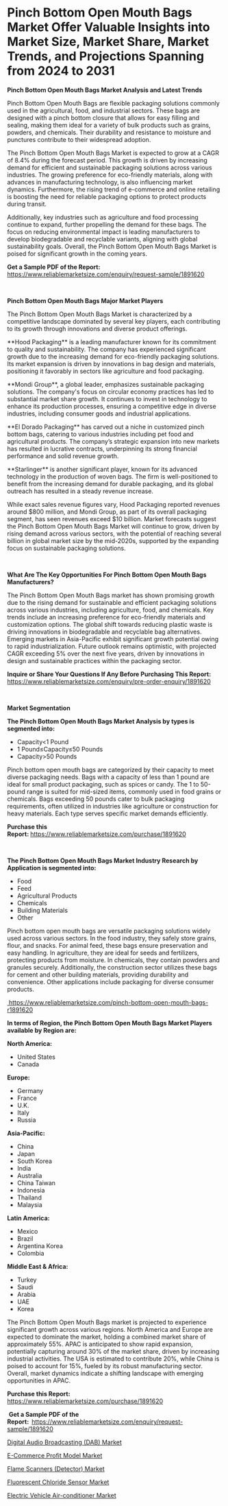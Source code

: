 <p><h1>Pinch Bottom Open Mouth Bags Market Offer Valuable Insights into Market Size, Market Share, Market Trends, and Projections Spanning from 2024 to 2031</h1></p><p><strong>Pinch Bottom Open Mouth Bags Market Analysis and Latest Trends</strong></p>
<p><p>Pinch Bottom Open Mouth Bags are flexible packaging solutions commonly used in the agricultural, food, and industrial sectors. These bags are designed with a pinch bottom closure that allows for easy filling and sealing, making them ideal for a variety of bulk products such as grains, powders, and chemicals. Their durability and resistance to moisture and punctures contribute to their widespread adoption.</p><p>The Pinch Bottom Open Mouth Bags Market is expected to grow at a CAGR of 8.4% during the forecast period. This growth is driven by increasing demand for efficient and sustainable packaging solutions across various industries. The growing preference for eco-friendly materials, along with advances in manufacturing technology, is also influencing market dynamics. Furthermore, the rising trend of e-commerce and online retailing is boosting the need for reliable packaging options to protect products during transit.</p><p>Additionally, key industries such as agriculture and food processing continue to expand, further propelling the demand for these bags. The focus on reducing environmental impact is leading manufacturers to develop biodegradable and recyclable variants, aligning with global sustainability goals. Overall, the Pinch Bottom Open Mouth Bags Market is poised for significant growth in the coming years.</p></p>
<p><strong>Get a Sample PDF of the Report:&nbsp;</strong> <a href="https://www.reliablemarketsize.com/enquiry/request-sample/1891620?utm_campaign=1591&utm_medium=2&utm_source=Github&utm_content=ia&utm_term=24102024&utm_id=pinch-bottom-open-mouth-bags">https://www.reliablemarketsize.com/enquiry/request-sample/1891620</a></p>
<p>&nbsp;</p>
<p><strong>Pinch Bottom Open Mouth Bags Major Market Players</strong></p>
<p><p>The Pinch Bottom Open Mouth Bags Market is characterized by a competitive landscape dominated by several key players, each contributing to its growth through innovations and diverse product offerings.</p><p>**Hood Packaging** is a leading manufacturer known for its commitment to quality and sustainability. The company has experienced significant growth due to the increasing demand for eco-friendly packaging solutions. Its market expansion is driven by innovations in bag design and materials, positioning it favorably in sectors like agriculture and food packaging.</p><p>**Mondi Group**, a global leader, emphasizes sustainable packaging solutions. The company's focus on circular economy practices has led to substantial market share growth. It continues to invest in technology to enhance its production processes, ensuring a competitive edge in diverse industries, including consumer goods and industrial applications.</p><p>**El Dorado Packaging** has carved out a niche in customized pinch bottom bags, catering to various industries including pet food and agricultural products. The company’s strategic expansion into new markets has resulted in lucrative contracts, underpinning its strong financial performance and solid revenue growth.</p><p>**Starlinger** is another significant player, known for its advanced technology in the production of woven bags. The firm is well-positioned to benefit from the increasing demand for durable packaging, and its global outreach has resulted in a steady revenue increase.</p><p>While exact sales revenue figures vary, Hood Packaging reported revenues around $800 million, and Mondi Group, as part of its overall packaging segment, has seen revenues exceed $10 billion. Market forecasts suggest the Pinch Bottom Open Mouth Bags Market will continue to grow, driven by rising demand across various sectors, with the potential of reaching several billion in global market size by the mid-2020s, supported by the expanding focus on sustainable packaging solutions.</p></p>
<p>&nbsp;</p>
<p><strong>What Are The Key Opportunities For Pinch Bottom Open Mouth Bags Manufacturers?</strong></p>
<p><p>The Pinch Bottom Open Mouth Bags market has shown promising growth due to the rising demand for sustainable and efficient packaging solutions across various industries, including agriculture, food, and chemicals. Key trends include an increasing preference for eco-friendly materials and customization options. The global shift towards reducing plastic waste is driving innovations in biodegradable and recyclable bag alternatives. Emerging markets in Asia-Pacific exhibit significant growth potential owing to rapid industrialization. Future outlook remains optimistic, with projected CAGR exceeding 5% over the next five years, driven by innovations in design and sustainable practices within the packaging sector.</p></p>
<p><strong>Inquire or Share Your Questions If Any Before Purchasing This Report:</strong> <a href="https://www.reliablemarketsize.com/enquiry/pre-order-enquiry/1891620?utm_campaign=1591&utm_medium=2&utm_source=Github&utm_content=ia&utm_term=24102024&utm_id=pinch-bottom-open-mouth-bags">https://www.reliablemarketsize.com/enquiry/pre-order-enquiry/1891620</a></p>
<p>&nbsp;</p>
<p><strong>Market Segmentation</strong></p>
<p><strong>The Pinch Bottom Open Mouth Bags Market Analysis by types is segmented into:</strong></p>
<p><ul><li>Capacity<1 Pound</li><li>1 Pound≤Capacity≤50 Pounds</li><li>Capacity>50 Pounds</li></ul></p>
<p><p>Pinch bottom open mouth bags are categorized by their capacity to meet diverse packaging needs. Bags with a capacity of less than 1 pound are ideal for small product packaging, such as spices or candy. The 1 to 50-pound range is suited for mid-sized items, commonly used in food grains or chemicals. Bags exceeding 50 pounds cater to bulk packaging requirements, often utilized in industries like agriculture or construction for heavy materials. Each type serves specific market demands efficiently.</p></p>
<p><strong>Purchase this Report:&nbsp;</strong><a href="https://www.reliablemarketsize.com/purchase/1891620?utm_campaign=1591&utm_medium=2&utm_source=Github&utm_content=ia&utm_term=24102024&utm_id=pinch-bottom-open-mouth-bags">https://www.reliablemarketsize.com/purchase/1891620</a></p>
<p>&nbsp;</p>
<p><strong>The Pinch Bottom Open Mouth Bags Market Industry Research by Application is segmented into:</strong></p>
<p><ul><li>Food</li><li>Feed</li><li>Agricultural Products</li><li>Chemicals</li><li>Building Materials</li><li>Other</li></ul></p>
<p><p>Pinch bottom open mouth bags are versatile packaging solutions widely used across various sectors. In the food industry, they safely store grains, flour, and snacks. For animal feed, these bags ensure preservation and easy handling. In agriculture, they are ideal for seeds and fertilizers, protecting products from moisture. In chemicals, they contain powders and granules securely. Additionally, the construction sector utilizes these bags for cement and other building materials, providing durability and convenience. Other applications include packaging for diverse consumer products.</p></p>
<p><a href="https://www.reliablemarketsize.com/pinch-bottom-open-mouth-bags-r1891620?utm_campaign=1591&utm_medium=2&utm_source=Github&utm_content=ia&utm_term=24102024&utm_id=pinch-bottom-open-mouth-bags">&nbsp;https://www.reliablemarketsize.com/pinch-bottom-open-mouth-bags-r1891620</a></p>
<p><strong>In terms of Region, the Pinch Bottom Open Mouth Bags Market Players available by Region are:</strong></p>
<p>
    <p> <strong> North America: </strong>
        <ul>
            <li>United States</li>
            <li>Canada</li>
        </ul>
        </p> 
    <p> <strong> Europe: </strong>
        <ul>
            <li>Germany</li>
            <li>France</li>
            <li>U.K.</li>
            <li>Italy</li>
            <li>Russia</li>
        </ul>
        </p> 
    <p> <strong> Asia-Pacific: </strong>
        <ul>
            <li>China</li>
            <li>Japan</li>
            <li>South Korea</li>
            <li>India</li>
            <li>Australia</li>
            <li>China Taiwan</li>
            <li>Indonesia</li>
            <li>Thailand</li>
            <li>Malaysia</li>
        </ul>
        </p> 
    <p> <strong> Latin America: </strong>
        <ul>
            <li>Mexico</li>
            <li>Brazil</li>
            <li>Argentina Korea</li>
            <li>Colombia</li>
        </ul>
        </p> 
    <p> <strong> Middle East & Africa: </strong>
        <ul>
            <li>Turkey</li>
            <li>Saudi</li>
            <li>Arabia</li>
            <li>UAE</li>
            <li>Korea</li>
        </ul>
    </p>
    </p>
<p><p>The Pinch Bottom Open Mouth Bags market is projected to experience significant growth across various regions. North America and Europe are expected to dominate the market, holding a combined market share of approximately 55%. APAC is anticipated to show rapid expansion, potentially capturing around 30% of the market share, driven by increasing industrial activities. The USA is estimated to contribute 20%, while China is poised to account for 15%, fueled by its robust manufacturing sector. Overall, market dynamics indicate a shifting landscape with emerging opportunities in APAC.</p></p>
<p><strong>Purchase this Report: </strong><a href="https://www.reliablemarketsize.com/purchase/1891620?utm_campaign=1591&utm_medium=2&utm_source=Github&utm_content=ia&utm_term=24102024&utm_id=pinch-bottom-open-mouth-bags">https://www.reliablemarketsize.com/purchase/1891620</a></p>
<p>&nbsp;<strong>Get a Sample PDF of the Report:&nbsp;&nbsp;</strong><a href="https://www.reliablemarketsize.com/enquiry/request-sample/1891620?utm_campaign=1591&utm_medium=2&utm_source=Github&utm_content=ia&utm_term=24102024&utm_id=pinch-bottom-open-mouth-bags">https://www.reliablemarketsize.com/enquiry/request-sample/1891620</a></p>
<p><strong></strong></p>
<p><p><a href="https://www.linkedin.com/pulse/digital-audio-broadcasting-dab-market-analysis-product-segmentation-zriyc?utm_campaign=1591&utm_medium=2&utm_source=Github&utm_content=ia&utm_term=24102024&utm_id=pinch-bottom-open-mouth-bags">Digital Audio Broadcasting (DAB) Market</a></p><p><a href="https://www.linkedin.com/pulse/e-commerce-profit-model-market-size-share-analysis-growth-4rdnc?utm_campaign=1591&utm_medium=2&utm_source=Github&utm_content=ia&utm_term=24102024&utm_id=pinch-bottom-open-mouth-bags">E-Commerce Profit Model Market</a></p><p><a href="https://www.linkedin.com/pulse/flame-scanners-detector-market-global-insights-regional-analysis-vjdxf?utm_campaign=1591&utm_medium=2&utm_source=Github&utm_content=ia&utm_term=24102024&utm_id=pinch-bottom-open-mouth-bags">Flame Scanners (Detector) Market</a></p><p><a href="https://www.linkedin.com/pulse/global-fluorescent-chloride-sensor-market-trends-innovations-iznkf?utm_campaign=1591&utm_medium=2&utm_source=Github&utm_content=ia&utm_term=24102024&utm_id=pinch-bottom-open-mouth-bags">Fluorescent Chloride Sensor Market</a></p><p><a href="https://www.linkedin.com/pulse/in-depth-analysis-global-electric-vehicle-air-conditioner-01acf?utm_campaign=1591&utm_medium=2&utm_source=Github&utm_content=ia&utm_term=24102024&utm_id=pinch-bottom-open-mouth-bags">Electric Vehicle Air-conditioner Market</a></p></p>